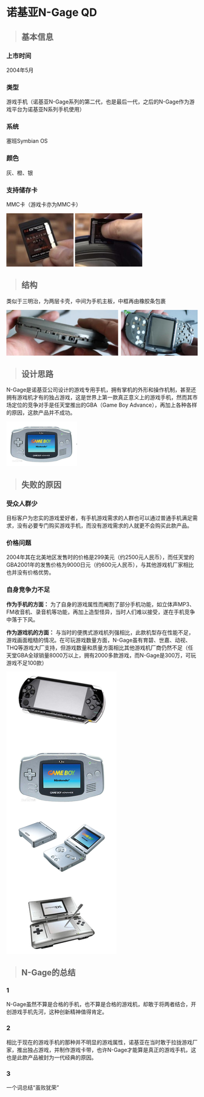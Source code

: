 # 诺基亚N-Gage QD
>## 基本信息
### **上市时间**
2004年5月
### **类型**
游戏手机（诺基亚N-Gage系列的第二代，也是最后一代，之后的N-Gage作为游戏平台为诺基亚N系列手机使用）
### **系统**
塞班Symbian OS
### **颜色**
灰、橙、银
### **支持储存卡**
MMC卡（游戏卡亦为MMC卡）

![](./image/1.jpg)
![](./image/2.jpg)
>## 结构
类似于三明治，为两层卡壳，中间为手机主板，中框再由橡胶条包裹

![](./image/3.png)
>## 设计思路
N-Gage是诺基亚公司设计的游戏专用手机，拥有掌机的外形和操作机制，甚至还拥有游戏机才有的独占游戏，这是世界上第一款真正意义上的游戏手机，然而其市场定位的竞争对手是任天堂推出的GBA（Game Boy Advance），再加上各种各样的原因，这款产品并不成功。

![](./image/4.png)
>## 失败的原因
### **受众人群少**
目标客户为忠实的游戏爱好者，有手机游戏需求的人群也可以通过普通手机满足需求，没有必要专门购买游戏手机，而没有游戏需求的人就更不会购买此款产品。
### **价格问题**
2004年其在北美地区发售时的价格是299美元（约2500元人民币），而任天堂的GBA2001年的发售价格为9000日元（约600元人民币），与其他游戏机厂家相比也并没有价格优势。
### **自身竞争力不足**
**作为手机的方面：**  为了自身的游戏属性而阉割了部分手机功能，如立体声MP3、FM收音机、录音机等功能，再加上造型怪异，当时人们难以接受，遂在手机竞争中落于下风。

**作为游戏机的方面：** 与当时的便携式游戏机列强相比，此款机型存在性能不足，游戏画面粗糙的情况。在可玩游戏数量方面，N-Gage虽有育碧、世嘉、动视、THQ等游戏大厂支持，但游戏数量和质量方面相比其他游戏机厂商仍然不足（任天堂GBA全球销量8000万以上，拥有2000多款游戏，而N-Gage是300万，可玩游戏不足100款）

![](./image/55.png)
>## N-Gage的总结
### **1**
N-Gage虽然不算是合格的手机，也不算是合格的游戏机，却敢于将两者结合，开创游戏手机先河，这种创新精神值得肯定。
### **2**
相比于现在的游戏手机的那种并不明显的游戏属性，诺基亚在当时敢于拉拢游戏厂家，推出独占游戏，并制作游戏卡带，也许N-Gage才能算是真正的游戏手机，这也是此款产品被封为一代经典的原因。
### **3**
一个词总结“虽败犹荣”